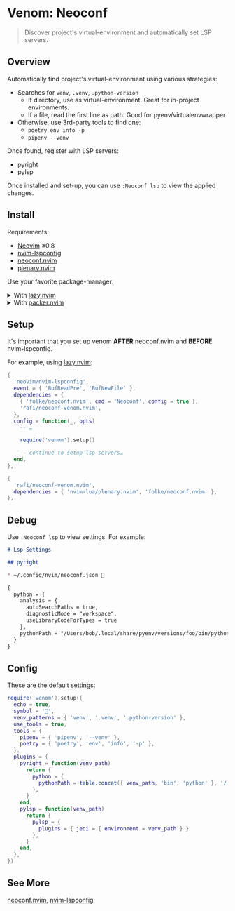 # Venom: Neoconf

> Discover project's virtual-environment and automatically set LSP servers.

## Overview

Automatically find project's virtual-environment using various strategies:

- Searches for `venv`, `.venv`, `.python-version`
  - If directory, use as virtual-environment. Great for in-project environments.
  - If a file, read the first line as path. Good for pyenv/virtualenvwrapper
- Otherwise, use 3rd-party tools to find one:
  - `poetry env info -p`
  - `pipenv --venv`

Once found, register with LSP servers:

- pyright
- pylsp

Once installed and set-up, you can use `:Neoconf lsp` to view the applied
changes.

## Install

Requirements:

- [Neovim] ≥0.8
- [nvim-lspconfig]
- [neoconf.nvim]
- [plenary.nvim]

Use your favorite package-manager:

<details>
<summary>With <a href="https://github.com/folke/lazy.nvim">lazy.nvim</a></summary>

```lua
{
  'rafi/neoconf-venom.nvim',
  dependencies = { 'nvim-lua/plenary.nvim' },
  version = false,
},
```

</details>

<details>
<summary>With <a href="https://github.com/wbthomason/packer.nvim">packer.nvim</a></summary>

```lua
use {
  'rafi/neoconf-venom.nvim',
  requires = { 'nvim-lua/plenary.nvim' }
}
```

</details>

## Setup

It's important that you set up venom **AFTER** neoconf.nvim and **BEFORE**
nvim-lspconfig.

For example, using [lazy.nvim]:

```lua
{
  'neovim/nvim-lspconfig',
  event = { 'BufReadPre', 'BufNewFile' },
  dependencies = {
    { 'folke/neoconf.nvim', cmd = 'Neoconf', config = true },
    'rafi/neoconf-venom.nvim',
  },
  config = function(_, opts)
    -- …

    require('venom').setup()

    -- continue to setup lsp servers…
  end,
},

{
  'rafi/neoconf-venom.nvim',
  dependencies = { 'nvim-lua/plenary.nvim', 'folke/neoconf.nvim' },
},
```

## Debug

Use `:Neoconf lsp` to view settings. For example:

```markdown
# Lsp Settings

## pyright

* ~/.config/nvim/neoconf.json 

{
  python = {
    analysis = {
      autoSearchPaths = true,
      diagnosticMode = "workspace",
      useLibraryCodeForTypes = true
    },
    pythonPath = "/Users/bob/.local/share/pyenv/versions/foo/bin/python"
  }
}
```

## Config

These are the default settings:

```lua
require('venom').setup({
  echo = true,
  symbol = '🐍',
  venv_patterns = { 'venv', '.venv', '.python-version' },
  use_tools = true,
  tools = {
    pipenv = { 'pipenv', '--venv' },
    poetry = { 'poetry', 'env', 'info', '-p' },
  },
  plugins = {
    pyright = function(venv_path)
      return {
        python = {
          pythonPath = table.concat({ venv_path, 'bin', 'python' }, '/')
        },
      }
    end,
    pylsp = function(venv_path)
      return {
        pylsp = {
          plugins = { jedi = { environment = venv_path } }
        },
      }
    end,
  },
})
```

## See More

[neoconf.nvim], [nvim-lspconfig]

[Neovim]: https://github.com/neovim/neovim
[nvim-lspconfig]: https://github.com/neovim/nvim-lspconfig
[neoconf.nvim]: https://github.com/folke/neoconf.nvim
[plenary.nvim]: https://github.com/nvim-lua/plenary.nvim
[lazy.nvim]: https://github.com/folke/lazy.nvim
